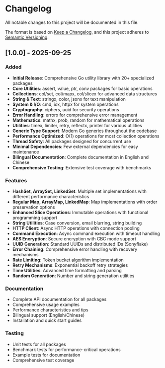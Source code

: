 # Changelog

All notable changes to this project will be documented in this file.

The format is based on [Keep a Changelog](https://keepachangelog.com/en/1.0.0/),
and this project adheres to [Semantic Versioning](https://semver.org/spec/v2.0.0.html).

## [1.0.0] - 2025-09-25

### Added
- **Initial Release**: Comprehensive Go utility library with 20+ specialized packages
- **Core Utilities**: assert, value, ptr, conv packages for basic operations
- **Collections**: col/set, col/mapx, col/slicex for advanced data structures
- **String & Text**: stringx, color, jsonx for text manipulation
- **System & I/O**: cmd, iox, httpx for system operations
- **Cryptography**: ciphers, uuid for security operations
- **Error Handling**: errorx for comprehensive error management
- **Mathematics**: mathx, prob, random for mathematical operations
- **Utilities**: timex, limiter, retry, reflectx, printer for various utilities
- **Generic Type Support**: Modern Go generics throughout the codebase
- **Performance Optimized**: O(1) operations for most collection operations
- **Thread Safety**: All packages designed for concurrent use
- **Minimal Dependencies**: Few external dependencies for easy maintenance
- **Bilingual Documentation**: Complete documentation in English and Chinese
- **Comprehensive Testing**: Extensive test coverage with benchmarks

### Features
- **HashSet, ArraySet, LinkedSet**: Multiple set implementations with different performance characteristics
- **Regular Map, ArrayMap, LinkedMap**: Map implementations with order preservation options
- **Enhanced Slice Operations**: Immutable operations with functional programming support
- **String Utilities**: Case conversion, email blurring, string building
- **HTTP Client**: Async HTTP operations with connection pooling
- **Command Execution**: Async command execution with timeout handling
- **AES Encryption**: Secure encryption with CBC mode support
- **UUID Generation**: Standard UUIDs and distributed IDs (Sonyflake)
- **Error Chaining**: Comprehensive error handling with recovery mechanisms
- **Rate Limiting**: Token bucket algorithm implementation
- **Retry Mechanisms**: Exponential backoff retry strategies
- **Time Utilities**: Advanced time formatting and parsing
- **Random Generation**: Number and string generation utilities

### Documentation
- Complete API documentation for all packages
- Comprehensive usage examples
- Performance characteristics and tips
- Bilingual support (English/Chinese)
- Installation and quick start guides

### Testing
- Unit tests for all packages
- Benchmark tests for performance-critical operations
- Example tests for documentation
- Comprehensive test coverage